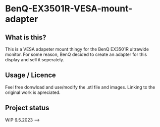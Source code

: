 # BenQ-EX3501R-VESA-mount-adapter

## What is this?
This is a VESA adapeter mount thingy for the BenQ EX3501R ultrawide monitor.
For some reason, BenQ decided to create an adapter for this display and sell it seperately.

## Usage / Licence 
Feel free donwload and use/modify the .stl file and images.
Linking to the original work is apreciated.

## Project status
WIP 6.5.2023 -->
